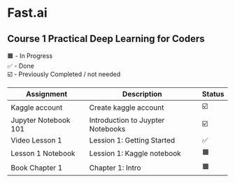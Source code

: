 # Fast.ai 

## Course 1 Practical Deep Learning for Coders

🟧 - In Progress <br>
✅ - Done <br>
☑️ - Previously Completed / not needed


| Assignment | Description | Status |
| ----------- | ----------- |----------- |
| Kaggle account | Create kaggle account | ☑️
| Jupyter Notebook 101 | Introduction to Juypter Notebooks | ☑️
| Video Lesson 1 | Lession 1: Getting Started | ✅
| Lesson 1 Notebook | Lession 1: Kaggle notebook  | 🟧
| Book Chapter 1 | Chapter 1: Intro | 🟧


